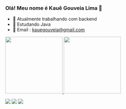 ### Olá! Meu nome é Kauê Gouveia Lima 👋


- 🔭 Atualmente trabalhando com backend
- 🌱 Estudando Java
- 💬 Email : kauegouveia@gmail.com

<!--![Snake animation](https://github.com/rafaballerini/rafaballerini/blob/output/github-contribution-grid-snake.svg) -->

<div align="left">
  <a href="https://github.com/kaue22">
  <img height="180em" src="https://github-readme-stats.vercel.app/api?username=kaue22&show_icons=true&theme=dark&include_all_commits=true&count_private=true"/>
  <img height="180em" src="https://github-readme-stats.vercel.app/api/top-langs/?username=kaue22&layout=compact&langs_count=7&theme=dark"/>
</div>

  
  

  <a href="https://instagram.com/kaueglima" target="_blank"><img src="https://img.shields.io/badge/-Instagram-%23E4405F?style=for-the-badge&logo=instagram&logoColor=white" target="_blank"></a>
 	<a href="https://www.twitch.tv/k_lima" target="_blank"><img src="https://img.shields.io/badge/Twitch-9146FF?style=for-the-badge&logo=twitch&logoColor=white" target="_blank"></a>
  <a href = "mailto:kauegouveia@gmail.com"><img src="https://img.shields.io/badge/-Gmail-%23333?style=for-the-badge&logo=gmail&logoColor=white" target="_blank"></a>

  
   
  
  <!-- - ![StandingOvationGIF](https://user-images.githubusercontent.com/1231096/143431389-22e426a3-6fb7-49aa-b293-351d87c6b2cc.gif)
